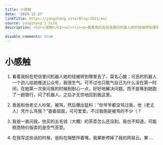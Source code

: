 ```yaml
---
title: 小感触
date: '2024-12-27'
linkTitle: https://yangzhang.site/Blog/2021/mo/
source: yangzhang's Site
description: <h1>小感触</h1><ol><li><p>看着我妈在短信里问机器人她的钱被转到哪里去了，莫名心酸；可恶的机器人一个劲儿给她推送公众号，我很生气。可不过也只能气自己为什么没在第一时间，在她第一次来问我的时候耐耐心一点，好好地解决问题。而不是等到她跑了一趟银行，问了机器人，之后才无奈地回到我这里。</p></li><li><p>我爸和他老丈人吵架，被骂，然后爆出猛料：“你爷爷都没骂过我，他（老丈人）凭什么骂我？”委委屈屈，可可爱爱。不过我倒是被骂的不少（？</p></li><li><p>我爸一直问我，他买的五毛钱（大概）的茶壶怎么还没到。我也不知道，可能桃饱特价版卖的是空气茶壶。</p></li><li><p>在我写这些话的时候，爸妈在隔壁拌着嘴，我果断停掉了我的网易云。果
  ...
disable_comments: true
---
```

<h1>小感触</h1><ol><li><p>看着我妈在短信里问机器人她的钱被转到哪里去了，莫名心酸；可恶的机器人一个劲儿给她推送公众号，我很生气。可不过也只能气自己为什么没在第一时间，在她第一次来问我的时候耐耐心一点，好好地解决问题。而不是等到她跑了一趟银行，问了机器人，之后才无奈地回到我这里。</p></li><li><p>我爸和他老丈人吵架，被骂，然后爆出猛料：“你爷爷都没骂过我，他（老丈人）凭什么骂我？”委委屈屈，可可爱爱。不过我倒是被骂的不少（？</p></li><li><p>我爸一直问我，他买的五毛钱（大概）的茶壶怎么还没到。我也不知道，可能桃饱特价版卖的是空气茶壶。</p></li><li><p>在我写这些话的时候，爸妈在隔壁拌着嘴，我果断停掉了我的网易云。果 ...